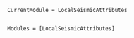 ```@meta
CurrentModule = LocalSeismicAttributes
```

```@index
```

```@autodocs
Modules = [LocalSeismicAttributes]
```
